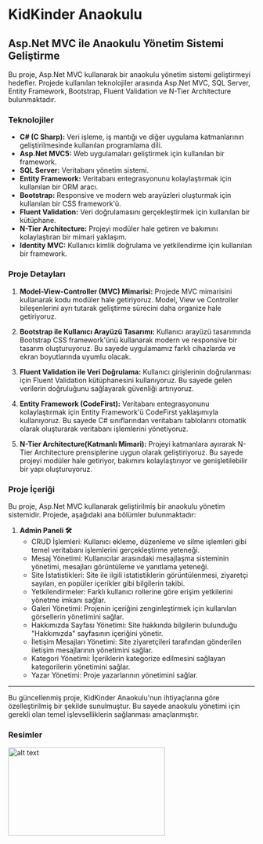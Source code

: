 

# KidKinder Anaokulu

## Asp.Net MVC ile Anaokulu Yönetim Sistemi Geliştirme

Bu proje, Asp.Net MVC kullanarak bir anaokulu yönetim sistemi geliştirmeyi hedefler. Projede kullanılan teknolojiler arasında Asp.Net MVC, SQL Server, Entity Framework, Bootstrap, Fluent Validation ve N-Tier Architecture bulunmaktadır.

### Teknolojiler

- **C# (C Sharp):** Veri işleme, iş mantığı ve diğer uygulama katmanlarının geliştirilmesinde kullanılan programlama dili.
- **Asp.Net MVC5:** Web uygulamaları geliştirmek için kullanılan bir framework.
- **SQL Server:** Veritabanı yönetim sistemi.
- **Entity Framework:** Veritabanı entegrasyonunu kolaylaştırmak için kullanılan bir ORM aracı.
- **Bootstrap:** Responsive ve modern web arayüzleri oluşturmak için kullanılan bir CSS framework'ü.
- **Fluent Validation:** Veri doğrulamasını gerçekleştirmek için kullanılan bir kütüphane.
- **N-Tier Architecture:** Projeyi modüler hale getiren ve bakımını kolaylaştıran bir mimari yaklaşım.
- **Identity MVC:** Kullanıcı kimlik doğrulama ve yetkilendirme için kullanılan bir framework.

### Proje Detayları

1. **Model-View-Controller (MVC) Mimarisi:** Projede MVC mimarisini kullanarak kodu modüler hale getiriyoruz. Model, View ve Controller bileşenlerini ayrı tutarak geliştirme sürecini daha organize hale getiriyoruz.

2. **Bootstrap ile Kullanıcı Arayüzü Tasarımı:** Kullanıcı arayüzü tasarımında Bootstrap CSS framework'ünü kullanarak modern ve responsive bir tasarım oluşturuyoruz. Bu sayede uygulamamız farklı cihazlarda ve ekran boyutlarında uyumlu olacak.

3. **Fluent Validation ile Veri Doğrulama:** Kullanıcı girişlerinin doğrulanması için Fluent Validation kütüphanesini kullanıyoruz. Bu sayede gelen verilerin doğruluğunu sağlayarak güvenliği artırıyoruz.

4. **Entity Framework (CodeFirst):** Veritabanı entegrasyonunu kolaylaştırmak için Entity Framework'ü CodeFirst yaklaşımıyla kullanıyoruz. Bu sayede C# sınıflarından veritabanı tablolarını otomatik olarak oluşturarak veritabanı işlemlerini yönetiyoruz.

5. **N-Tier Architecture(Katmanlı Mimari):** Projeyi katmanlara ayırarak N-Tier Architecture prensiplerine uygun olarak geliştiriyoruz. Bu sayede projeyi modüler hale getiriyor, bakımını kolaylaştırıyor ve genişletilebilir bir yapı oluşturuyoruz.

### Proje İçeriği

Bu proje, Asp.Net MVC kullanarak geliştirilmiş bir anaokulu yönetim sistemidir. Projede, aşağıdaki ana bölümler bulunmaktadır:

1. **Admin Paneli 🛠**
   - CRUD İşlemleri: Kullanıcı ekleme, düzenleme ve silme işlemleri gibi temel veritabanı işlemlerini gerçekleştirme yeteneği.
   - Mesaj Yönetimi: Kullanıcılar arasındaki mesajlaşma sisteminin yönetimi, mesajları görüntüleme ve yanıtlama yeteneği.
   - Site İstatistikleri: Site ile ilgili istatistiklerin görüntülenmesi, ziyaretçi sayıları, en popüler içerikler gibi bilgilerin takibi.
   - Yetkilendirmeler: Farklı kullanıcı rollerine göre erişim yetkilerini yönetme imkanı sağlar.
   - Galeri Yönetimi: Projenin içeriğini zenginleştirmek için kullanılan görsellerin yönetimini sağlar.
   - Hakkımızda Sayfası Yönetimi: Site hakkında bilgilerin bulunduğu "Hakkımızda" sayfasının içeriğini yönetir.
   - İletişim Mesajları Yönetimi: Site ziyaretçileri tarafından gönderilen iletişim mesajlarının yönetimini sağlar.
   - Kategori Yönetimi: İçeriklerin kategorize edilmesini sağlayan kategorilerin yönetimini sağlar.
   - Yazar Yönetimi: Proje yazarlarının yönetimini sağlar.
---

Bu güncellenmiş proje, KidKinder Anaokulu'nun ihtiyaçlarına göre özelleştirilmiş bir şekilde sunulmuştur. Bu sayede anaokulu yönetimi için gerekli olan temel işlevselliklerin sağlanması amaçlanmıştır.

### Resimler

<img src="" alt="alt text" width="320" height="180">
